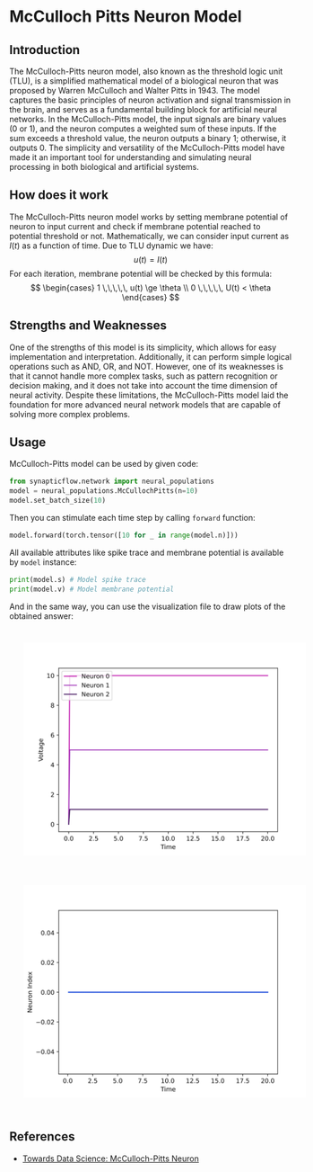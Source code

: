 <script type="text/javascript" src="https://www.maths.nottingham.ac.uk/plp/pmadw/LaTeXMathML.js"></script>
<script src='https://cdnjs.cloudflare.com/ajax/libs/mathjax/2.7.4/MathJax.js?config=default'></script>


# McCulloch Pitts Neuron Model

## Introduction
The McCulloch-Pitts neuron model, also known as the threshold logic unit (TLU), is a simplified mathematical model of a biological neuron that was proposed by Warren McCulloch and Walter Pitts in 1943. The model captures the basic principles of neuron activation and signal transmission in the brain, and serves as a fundamental building block for artificial neural networks. In the McCulloch-Pitts model, the input signals are binary values (0 or 1), and the neuron computes a weighted sum of these inputs. If the sum exceeds a threshold value, the neuron outputs a binary 1; otherwise, it outputs 0. The simplicity and versatility of the McCulloch-Pitts model have made it an important tool for understanding and simulating neural processing in both biological and artificial systems.

## How does it work
The McCulloch-Pitts neuron model works by setting membrane potential of neuron to input current and check if membrane potential reached to potential threshold or not. Mathematically, we can consider input current as $I(t)$ as a function of time. Due to TLU dynamic we have: 
$$u(t) = I(t)$$
For each iteration, membrane potential will be checked by this formula: 
$$
\begin{cases}
1 \,\,\,\,\, u(t) \ge \theta \\
0 \,\,\,\,\, U(t) < \theta
\end{cases}
$$

## Strengths and Weaknesses
 One of the strengths of this model is its simplicity, which allows for easy implementation and interpretation. Additionally, it can perform simple logical operations such as AND, OR, and NOT. However, one of its weaknesses is that it cannot handle more complex tasks, such as pattern recognition or decision making, and it does not take into account the time dimension of neural activity. Despite these limitations, the McCulloch-Pitts model laid the foundation for more advanced neural network models that are capable of solving more complex problems.

 ## Usage

 McCulloch-Pitts model can be used by given code:
 ```python
 from synapticflow.network import neural_populations
 model = neural_populations.McCullochPitts(n=10)
 model.set_batch_size(10)
 ```

 Then you can stimulate each time step by calling `forward` function:
 ```python
 model.forward(torch.tensor([10 for _ in range(model.n)]))
 ```

 All available attributes like spike trace and membrane potential is available by `model` instance:
 ```python
 print(model.s) # Model spike trace
 print(model.v) # Model membrane potential
 ```

 And in the same way, you can use the visualization file to draw plots of the obtained answer:

<p align="center">
  <img src="_static/MC-v.svg" alt="Voltage Plot" style="width: 600px; padding: 25px;"/>
  <img src="_static/MC-s.svg" alt="Raster Plot" style="width: 600px; padding: 25px;"/>
</p>

 ## References
 - <a href="https://towardsdatascience.com/mcculloch-pitts-model-5fdf65ac5dd1"> Towards Data Science: McCulloch-Pitts Neuron</a>
